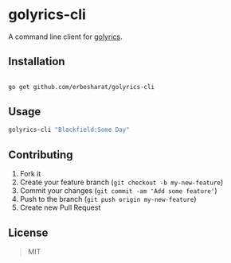 # golyrics-cli

A command line client for [golyrics](https://github.com/mamal72/golyrics).

## Installation
```bash

go get github.com/erbesharat/golyrics-cli
```

## Usage

```bash
golyrics-cli "Blackfield:Some Day"
```

## Contributing

1. Fork it
2. Create your feature branch (`git checkout -b my-new-feature`)
3. Commit your changes (`git commit -am 'Add some feature'`)
4. Push to the branch (`git push origin my-new-feature`)
5. Create new Pull Request

## License
> MIT